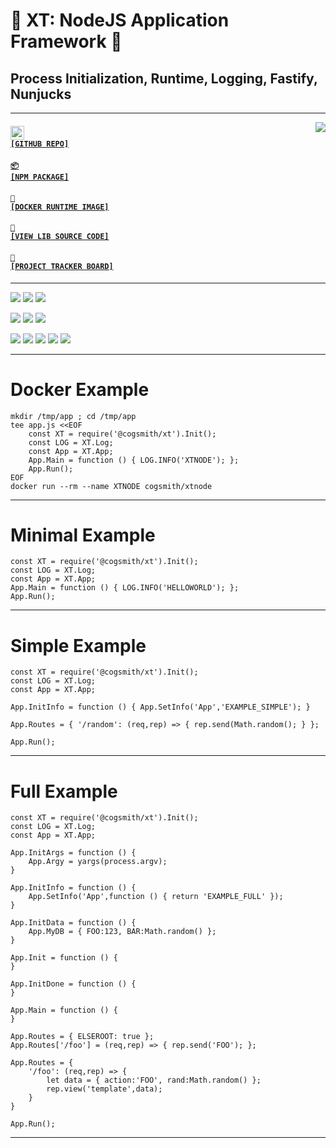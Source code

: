 # 🧰 XT: NodeJS Application Framework 🧰
## Process Initialization, Runtime, Logging, Fastify, Nunjucks

---

<a href='https://github.com/cogsmith/xt'><img src='https://github-readme-stats.vercel.app/api/pin/?username=cogsmith&repo=xt' align='right'></a>

#### <code><a href='https://github.com/cogsmith/xt'><img src='https://github.githubassets.com/images/icons/emoji/octocat.png' width='22'> [GITHUB REPO]</a></code>

#### <code><a href='https://www.npmjs.com/package/@cogsmith/xt'>📦 [NPM PACKAGE]</a></code>

#### <code><a href='https://hub.docker.com/repository/docker/cogsmith/xtnode'>🐳 [DOCKER RUNTIME IMAGE]</a></code>

#### <code><a href='https://github.com/cogsmith/xt/blob/main/index.js'>🧾 [VIEW LIB SOURCE CODE]</a></code>

#### <code><a href='https://github.com/cogsmith/xt/projects/1'>📅 [PROJECT TRACKER BOARD]</a></code>

---

[![](https://shields.io/github/package-json/v/cogsmith/xt?label=codebase)](http://github.com/cogsmith/xt)
[![](https://shields.io/github/last-commit/cogsmith/xt)](https://github.com/cogsmith/xt/commits/main)
[![](https://github.com/cogsmith/xt/actions/workflows/DEVKING_CHECK.yml/badge.svg)](https://github.com/cogsmith/xt/actions/workflows/DEVKING_CHECK.yml)

[![](https://shields.io/github/v/release/cogsmith/xt?label=latest+release)](https://github.com/cogsmith/xt/releases)
[![](https://shields.io/github/release-date/cogsmith/xt?color=blue)](https://github.com/cogsmith/xt/releases)
[![](https://shields.io/github/commits-since/cogsmith/xt/latest)](https://github.com/cogsmith/xt/commits/main)
<!-- [![](https://shields.io/github/commit-activity/m/cogsmith/xt)](https://github.com/cogsmith/xt/commits/main) -->

[![](https://shields.io/github/license/cogsmith/xt?color=lightgray)](https://github.com/cogsmith/xt/blob/main/LICENSE)
[![](https://shields.io/github/languages/code-size/cogsmith/xt)](http://github.com/cogsmith/xt)
[![](https://shields.io/github/repo-size/cogsmith/xt)](http://github.com/cogsmith/xt)
[![](https://shields.io/docker/image-size/cogsmith/xtnode?sort=date&label=docker+size)](https://hub.docker.com/r/cogsmith/xtnode)
[![](https://shields.io/github/issues-raw/cogsmith/xt)](https://github.com/cogsmith/xt/issues)

---

# Docker Example

    mkdir /tmp/app ; cd /tmp/app
    tee app.js <<EOF
        const XT = require('@cogsmith/xt').Init();
        const LOG = XT.Log;
        const App = XT.App;
        App.Main = function () { LOG.INFO('XTNODE'); };
        App.Run();
    EOF
    docker run --rm --name XTNODE cogsmith/xtnode

---

# Minimal Example

    const XT = require('@cogsmith/xt').Init();
    const LOG = XT.Log;
    const App = XT.App;
    App.Main = function () { LOG.INFO('HELLOWORLD'); };
    App.Run();

---

# Simple Example

    const XT = require('@cogsmith/xt').Init();
    const LOG = XT.Log;
    const App = XT.App;

    App.InitInfo = function () { App.SetInfo('App','EXAMPLE_SIMPLE'); }

    App.Routes = { '/random': (req,rep) => { rep.send(Math.random(); } };

    App.Run();

---

# Full Example

    const XT = require('@cogsmith/xt').Init();
    const LOG = XT.Log;
    const App = XT.App;

    App.InitArgs = function () { 
        App.Argy = yargs(process.argv); 
    }

    App.InitInfo = function () { 
        App.SetInfo('App',function () { return 'EXAMPLE_FULL' });
    }

    App.InitData = function () { 
        App.MyDB = { FOO:123, BAR:Math.random() };
    }

    App.Init = function () {
    }

    App.InitDone = function () {
    }

    App.Main = function () {
    }

    App.Routes = { ELSEROOT: true };
    App.Routes['/foo'] = (req,rep) => { rep.send('FOO'); };

    App.Routes = {
        '/foo': (req,rep) => {
            let data = { action:'FOO', rand:Math.random() };
            rep.view('template',data);
        }
    }

    App.Run();

---